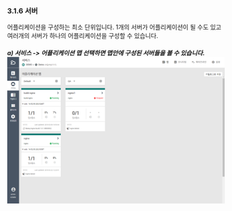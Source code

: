 ### 3.1.6 서버

어플리케이션을 구성하는 최소 단위입니다. 1개의 서버가 어플리케이션이 될 수도 있고 여러개의 서버가 하나의 어플리케이션을 구성할 수 있습니다.

##### a\) 서비스 -&gt; 어플리케이션 맵 선택하면 맵안에 구성된 서버들을 볼 수 있습니다.![](/assets/server.png)



